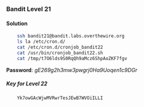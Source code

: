### Bandit Level 21

#### Solution
```bash
	ssh bandit21@bandit.labs.overthewire.org
	ls la /etc/cron.d/
	cat /etc/cron.d/cronjob_bandit22
	cat /usr/bin/cronjob_bandit22.sh
	cat /tmp/t7O6lds9S0RqQh9aMcz6ShpAoZKF7fgv
```
**Password**: *gE269g2h3mw3pwgrj0Ha9Uoqen1c9DGr*


##### Key for Level 22
```
	Yk7owGAcWjwMVRwrTesJEwB7WVOiILLI
```
